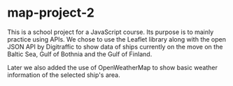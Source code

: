 # map-project-2

This is a school project for a JavaScript course. Its purpose is to mainly practice using APIs. We chose to use the Leaflet library along with the open JSON API by Digitraffic to show data of ships currently on the move on the Baltic Sea, Gulf of Bothnia and the Gulf of Finland.

Later we also added the use of OpenWeatherMap to show basic weather information of the selected ship's area.
